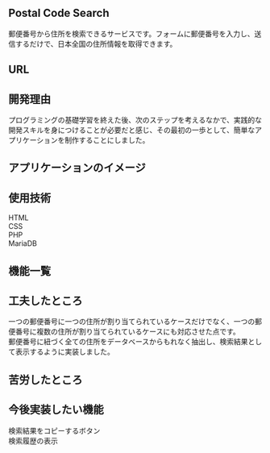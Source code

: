 ## Postal Code Search
郵便番号から住所を検索できるサービスです。フォームに郵便番号を入力し、送信するだけで、日本全国の住所情報を取得できます。

## URL

## 開発理由
プログラミングの基礎学習を終えた後、次のステップを考えるなかで、実践的な開発スキルを身につけることが必要だと感じ、その最初の一歩として、簡単なアプリケーションを制作することにしました。

## アプリケーションのイメージ

## 使用技術
HTML  
CSS  
PHP  
MariaDB

## 機能一覧

## 工夫したところ
一つの郵便番号に一つの住所が割り当てられているケースだけでなく、一つの郵便番号に複数の住所が割り当てられているケースにも対応させた点です。  
郵便番号に紐づく全ての住所をデータベースからもれなく抽出し、検索結果として表示するように実装しました。

## 苦労したところ

## 今後実装したい機能
検索結果をコピーするボタン  
検索履歴の表示
